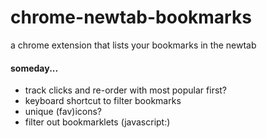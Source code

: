 # chrome-newtab-bookmarks
a chrome extension that lists your bookmarks in the newtab

#### someday...
- track clicks and re-order with most popular first?
- keyboard shortcut to filter bookmarks
- unique (fav)icons?
- filter out bookmarklets (javascript:)
